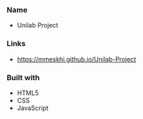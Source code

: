 ### Name

- Unilab Project

### Links

- https://mmeskhi.github.io/Unilab-Project

### Built with

- HTML5
- CSS
- JavaScript
